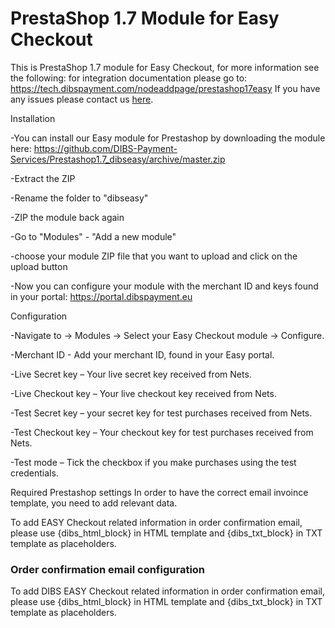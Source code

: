 # PrestaShop 1.7 Module for Easy Checkout #

This is PrestaShop 1.7 module for Easy Checkout, for more information see the following:
for integration documentation please go to: https://tech.dibspayment.com/nodeaddpage/prestashop17easy
If you have any issues please contact us [here](http://www.dibspayment.com/customer_support).


Installation

-You can install our Easy module for Prestashop by downloading the module here: https://github.com/DIBS-Payment-Services/Prestashop1.7_dibseasy/archive/master.zip

-Extract the ZIP

-Rename the folder to "dibseasy"

-ZIP the module back again

-Go to "Modules" - "Add a new module"

-choose your module ZIP file that you want to upload and click on the upload button

-Now you can configure your module with the merchant ID and keys found in your portal: https://portal.dibspayment.eu
 


Configuration

-Navigate to → Modules → Select your Easy Checkout module → Configure.

-Merchant ID - Add your merchant ID, found in your Easy portal.

-Live Secret key – Your live secret key received from Nets.

-Live Checkout key – Your live checkout key received from Nets.

-Test Secret key – your secret key for test purchases received from Nets.

-Test Checkout key – Your checkout key for test purchases received from Nets.

-Test mode – Tick the checkbox if you make purchases using the test credentials.
 
Required Prestashop settings
In order to have the correct email invoince template, you need to add relevant data.

To add EASY Checkout related information in order confirmation email, please use {dibs_html_block} in HTML template and {dibs_txt_block} in TXT template as placeholders.

### Order confirmation email configuration ###

To add DIBS EASY Checkout related information in order confirmation email, please use {dibs_html_block} in HTML template and {dibs_txt_block} in TXT template as placeholders.
